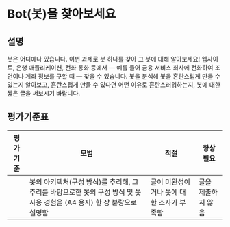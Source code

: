 # Bot(봇)을 찾아보세요

## 설명

봇은 어디에나 있습니다. 이번 과제로 봇 하나를 찾아 그 봇에 대해 알아보세요! 웹사이트, 은행 애플리케이션, 전화 통화 등에서 — 예를 들어 금융 서비스 회사에 전화하여 조언이나 계좌 정보를 구할 때 — 찾을 수 있습니다. 봇을 분석해 봇을 혼란스럽게 만들 수 있는지 알아보고, 혼란스럽게 만들 수 있다면 어떤 이유로 혼란스러워하는지, 봇에 대한 짧은 글을 써보시기 바랍니다.

## 평가기준표

| 평가기준 | 모범                                                                                                             | 적절                                   | 향상 필요          |
| -------- | --------------------------------------------------------------------------------------------------------------- | -------------------------------------- | ----------------- |
|          | 봇의 아키텍처(구성 방식)를 추리해, 그 추리를 바탕으로한 봇의 구성 방식 및 봇 사용 경험을 (A4 용지) 한 장 분량으로 설명함 | 글이 미완성이거나 봇에 대한 조사가 부족함 | 글을 제출하지 않음 |
